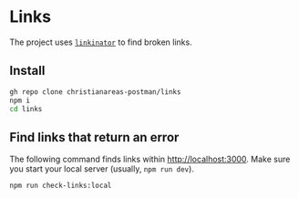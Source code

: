# Links

The project uses [`linkinator`](https://github.com/JustinBeckwith/linkinator#readme) to find broken links.

## Install

```bash
gh repo clone christianareas-postman/links
npm i
cd links
```
## Find links that return an error

The following command finds links within [http://localhost:3000](http://localhost:3000). Make sure you start your local server (usually, `npm run dev`).

```bash
npm run check-links:local
```
